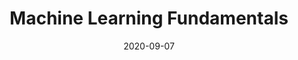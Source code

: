 ---
# ===== Title, summary, and position in the left sidebar =====
linktitle: "ML Fundamentals"
summary: Basic knowledge of Machine Learning.
weight: 100
# =========================================================

# ========== Basic metadata ==========
title: "Machine Learning Fundamentals"
date: 2020-09-07
draft: false
type: book # page type
authors: 
    - admin
tags: 
    - Machine Learning
    - ML Basics
categories: 
    - Machine Learning
toc: true # Show table of contents
# ====================================

# ========== Advanced metadata ========== 
profile: false  # Show author profile?
reading_time: true # Show estimated reading time?
share: true  # Show social sharing links?
featured: true
comments: true  # Show comments?
disable_comment: false
commentable: true  # Allow visitors to comment? Supported by the Page, Post, and Book content types.
editable: false  # Allow visitors to edit the page? Supported by the Page, Post, and Book content types.

# Optional header image (relative to `assets/media/` folder).
header:
  caption: ""
  image: ""
---